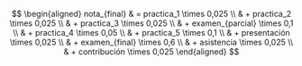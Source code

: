 $$
\begin{aligned}
nota_{final} & = practica_1 \times 0,025 \\
             & + practica_2 \times 0,025 \\
             & + practica_3 \times 0,025 \\
             & + examen_{parcial} \times 0,1 \\
             & + practica_4 \times 0,05 \\
             & + practica_5 \times 0,1 \\
             & + presentación \times 0,025 \\
             & + examen_{final} \times 0,6 \\
             & + asistencia \times 0,025 \\
             & + contribución \times 0,025
\end{aligned}
$$
